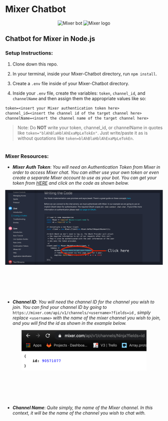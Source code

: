 # Mixer Chatbot

<p align="center">
 <img src="https://dev.mixer.com/user/pages/home/devbot.png" 
      alt="Mixer bot" 
      height="170"
 />
 <img 
      src="https://upload.wikimedia.org/wikipedia/commons/thumb/6/6f/Mixer_%28website%29_logo.svg/1280px-Mixer_%28website%29_logo.svg.png" 
      alt="Mixer logo" 
      height="170"
 />
</p> 


## Chatbot for Mixer in Node.js 

### Setup Instructions:

 1. Clone down this repo. 
 
 2. In your terminal, inside your Mixer-Chatbot directory, run `npm install`. 
 
 3. Create a `.env` file inside of your Mixer-Chatbot directory. 
 
 4. Inside your `.env` file, create the variables: `token`, `channel_id`, and `channelName` and then assign them the appropriate values like so:

> 

    token=<insert your Mixer authentication token here>
    channel_id=<insert the channel id of the target channel here>
    channelName=<insert the channel name of the target channel here>

> Note: Do **NOT** write your token, channel_id, or channelName in quotes like `token="blAhBlaHblAhExaMpLeTokEn"`. Just write/paste it as is without quotations like `token=blAhBlaHblAhExaMpLeTokEn`.
#
### Mixer Resources: 

 - ***Mixer Auth Token***: *You will need an Authentication Token from Mixer in order to access Mixer chat. You can either use your own token or even create a separate Mixer account to use as your bot. You can get your token from [HERE](https://dev.mixer.com/guides/chat/chatbot) and click on the code as shown below.* 
 
 <p align="center"><img src="https://github.com/vjt960/Mixer-Chatbot/blob/master/_assets/authToken.png?raw=true" alt="Snippet of where to find your Mixer Auth-Token" width="800"/></p>
 
<p>&nbsp;  </p>
<p>&nbsp;  </p>
<p>&nbsp;  </p>

 - ***Channel ID***: *You will need the channel ID for the channel you wish to join. You can find your channel ID by going to* `https://mixer.com/api/v1/channels/<username>?fields=id` *, simply replace* `<username>` *with the name of the mixer channel you wish to join, and you will find the id as shown in the example below.* 
 
<p align="center"><img src="https://github.com/vjt960/Mixer-Chatbot/blob/master/_assets/mixerID.png?raw=true" alt="Ninja's Mixer id" width="400"/></p>
 
<p>&nbsp;  </p>
<p>&nbsp;  </p>
<p>&nbsp;  </p>

 - ***Channel Name***: *Quite simply, the name of the Mixer channel. In this context, it will be the name of the channel you wish to chat with.*
